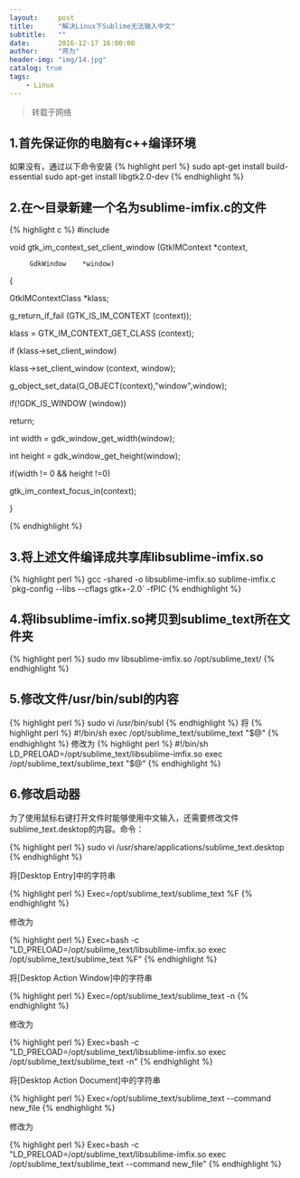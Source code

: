 ```yaml
---
layout:     post
title:      "解决Linux下Sublime无法输入中文"
subtitle:   ""
date:       2016-12-17 16:00:00
author:     "蒋为"
header-img: "img/14.jpg"
catalog: true
tags:
    - Linux
---
```

>转载于网络
<h2>1.首先保证你的电脑有c++编译环境</h2>
<p id="one">如果没有，通过以下命令安装
{% highlight perl %}
sudo apt-get install build-essential
sudo apt-get install libgtk2.0-dev
{% endhighlight %}
</p>
<h2>2.在～目录新建一个名为sublime-imfix.c的文件</h2>
<p id="two">
{% highlight c %}
#include <gtk/gtkimcontext.h>

void gtk_im_context_set_client_window (GtkIMContext *context,

         GdkWindow    *window)

{

 GtkIMContextClass *klass;

 g_return_if_fail (GTK_IS_IM_CONTEXT (context));

 klass = GTK_IM_CONTEXT_GET_CLASS (context);

 if (klass->set_client_window)

   klass->set_client_window (context, window);

 g_object_set_data(G_OBJECT(context),"window",window);

 if(!GDK_IS_WINDOW (window))

   return;

 int width = gdk_window_get_width(window);

 int height = gdk_window_get_height(window);

 if(width != 0 && height !=0)

   gtk_im_context_focus_in(context);

}

{% endhighlight %}
</p>



<h2>3.将上述文件编译成共享库libsublime-imfix.so</h2>
<p id="three">
{% highlight perl %}
gcc -shared -o libsublime-imfix.so sublime-imfix.c `pkg-config --libs --cflags gtk+-2.0` -fPIC
{% endhighlight %}
</p>

<h2>4.将libsublime-imfix.so拷贝到sublime_text所在文件夹</h2>
<p id='four'>
{% highlight perl %}
sudo mv libsublime-imfix.so /opt/sublime_text/
{% endhighlight %}
</p>

<h2>5.修改文件/usr/bin/subl的内容</h2>
<p id='five'>
{% highlight perl %}
sudo vi /usr/bin/subl
{% endhighlight %}
将
{% highlight perl %}
#!/bin/sh
exec /opt/sublime_text/sublime_text "$@"
{% endhighlight %}
修改为
{% highlight perl %}
#!/bin/sh
LD_PRELOAD=/opt/sublime_text/libsublime-imfix.so exec /opt/sublime_text/sublime_text "$@"
{% endhighlight %}
</p>



<h2>6.修改启动器</h2>
<p id="six">
为了使用鼠标右键打开文件时能够使用中文输入，还需要修改文件sublime_text.desktop的内容。命令：

{% highlight perl %}
sudo vi /usr/share/applications/sublime_text.desktop
{% endhighlight %}


将[Desktop Entry]中的字符串



{% highlight perl %}
Exec=/opt/sublime_text/sublime_text %F
{% endhighlight %}

修改为



{% highlight perl %}
Exec=bash -c "LD_PRELOAD=/opt/sublime_text/libsublime-imfix.so exec /opt/sublime_text/sublime_text %F"
{% endhighlight %}

将[Desktop Action Window]中的字符串

{% highlight perl %}
Exec=/opt/sublime_text/sublime_text -n
{% endhighlight %}

修改为

{% highlight perl %}
Exec=bash -c "LD_PRELOAD=/opt/sublime_text/libsublime-imfix.so exec /opt/sublime_text/sublime_text -n"
{% endhighlight %}

将[Desktop Action Document]中的字符串


{% highlight perl %}
Exec=/opt/sublime_text/sublime_text --command new_file
{% endhighlight %}

修改为

{% highlight perl %}
Exec=bash -c "LD_PRELOAD=/opt/sublime_text/libsublime-imfix.so exec /opt/sublime_text/sublime_text --command new_file"
{% endhighlight %}

</p>





